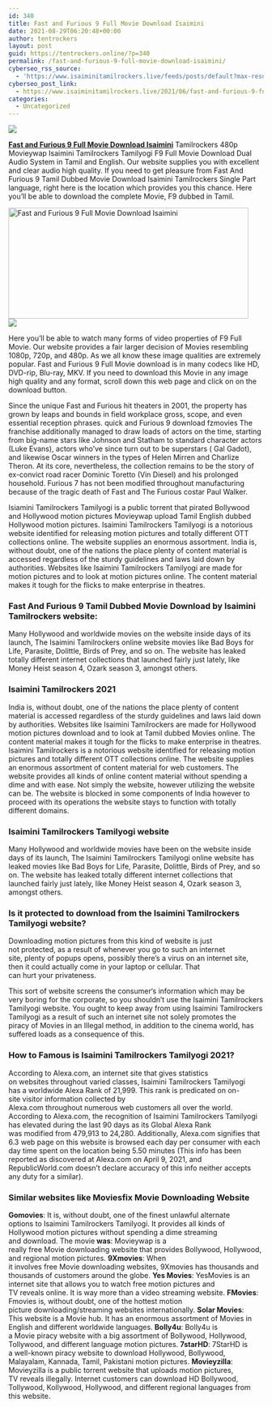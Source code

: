 ```yaml
---
id: 340
title: Fast and Furious 9 Full Movie Download Isaimini
date: 2021-08-29T06:20:48+00:00
author: tentrockers
layout: post
guid: https://tentrockers.online/?p=340
permalink: /fast-and-furious-9-full-movie-download-isaimini/
cyberseo_rss_source:
  - 'https://www.isaiminitamilrockers.live/feeds/posts/default?max-results=150&start-index=1'
cyberseo_post_link:
  - https://www.isaiminitamilrockers.live/2021/06/fast-and-furious-9-full-movie-download_26.html
categories:
  - Uncategorized
---
```

<div class="media_block">
  <img src="https://1.bp.blogspot.com/-vsFoq8u0Od0/YNaZL4ZNjVI/AAAAAAAAA9M/K93Z7y4K7oQ2QLSkcdL_FmuLWdr270xHgCLcBGAsYHQ/s72-w474-h219-c/maxresdefault__1__by_demarionc64_dedhgy1-pre.jpg" class="media_thumbnail" />
</div>

<meta content="Fast and Furious 9 Full Movie Download Isaimini Tamilrockers 480p Movieywap Isaimini Tamilrockers Tamilyogi F9 Full Movie Download Dual Aud..." name="twitter:description" />

  


<center>
</center>

**[Fast and Furious 9 Full Movie Download Isaimini](https://www.tamilrockers.co.nz/fast-and-furious-9-full-movie-download-in-tamilrockers/)** Tamilrockers 480p Movieywap Isaimini Tamilrockers Tamilyogi F9 Full Movie Download Dual Audio System in Tamil and English. Our website supplies you with excellent and clear audio high quality. If you need to get pleasure from Fast And Furious 9 Tamil Dubbed Movie Download Isaimini Tamilrockers Single Part language, right here is the location which provides you this chance. Here you’ll be able to download the complete Movie, F9 dubbed in Tamil.

<div class="separator">
  <a href="https://www.tamilrockers.co.nz/fast-and-furious-9-full-movie-download-in-tamilrockers/"><img loading="lazy" alt="Fast and Furious 9 Full Movie Download Isaimini" border="0" data-original-height="670" data-original-width="1192" height="219" src="https://1.bp.blogspot.com/-vsFoq8u0Od0/YNaZL4ZNjVI/AAAAAAAAA9M/K93Z7y4K7oQ2QLSkcdL_FmuLWdr270xHgCLcBGAsYHQ/w474-h219/maxresdefault__1__by_demarionc64_dedhgy1-pre.jpg" width="474" /></a>
</div>



<div class="separator">
  <a href="https://www.tamilrockers.co.nz/fast-and-furious-9-full-movie-download-in-tamilrockers/"><img border="0" data-original-height="250" data-original-width="300" src="https://1.bp.blogspot.com/-nfbzYVobUik/YMlpOerzdgI/AAAAAAAAA3Y/aAupsOUs_WMY6Lv7R1OtZhI6OqaRh-YAwCPcBGAYYCw/s0/e854879156f0849f3d27a89db88ed039.png" /></a>
</div>

Here you’ll be able to watch many forms of video properties of F9 Full Movie. Our website provides a fair larger decision of Movies resembling 1080p, 720p, and 480p. As we all know these image qualities are extremely popular. Fast and Furious 9 Full Movie download is in many codecs like HD, DVD-rip, Blu-ray, MKV. If you need to download this Movie in any image high quality and any format, scroll down this web page and click on on the download button.

Since the unique Fast and Furious hit theaters in 2001, the property has grown by leaps and bounds in field workplace gross, scope, and even essential reception phrases. quick and Furious 9 download fzmovies The franchise additionally managed to draw loads of actors on the time, starting from big-name stars like Johnson and Statham to standard character actors (Luke Evans), actors who’ve since turn out to be superstars ( Gal Gadot), and likewise Oscar winners in the types of Helen Mirren and Charlize Theron. At its core, nevertheless, the collection remains to be the story of ex-convict road racer Dominic Toretto (Vin Diesel) and his prolonged household. Furious 7 has not been modified throughout manufacturing because of the tragic death of Fast and The Furious costar Paul Walker.

Isiamini Tamilrockers Tamilyogi is a public torrent that pirated Bollywood and Hollywood motion pictures Movieywap upload Tamil English dubbed Hollywood motion pictures. Isaimini Tamilrockers Tamilyogi is a notorious website identified for releasing motion pictures and totally different OTT collections online. The website supplies an enormous assortment. India is, without doubt, one of the nations the place plenty of content material is accessed regardless of the sturdy guidelines and laws laid down by authorities. Websites like Isaimini Tamilrockers Tamilyogi are made for motion pictures and to look at motion pictures online. The content material makes it tough for the flicks to make enterprise in theatres.

### **Fast And Furious 9 Tamil Dubbed Movie Download by Isaimini Tamilrockers website:**

<div>
  Many Hollywood and worldwide movies on the website inside days of its launch, The Isaimini Tamilrockers online website movies like Bad Boys for Life, Parasite, Dolittle, Birds of Prey, and so on. The website has leaked totally different internet collections that launched fairly just lately, like Money Heist season 4, Ozark season 3, amongst others.
</div>

### **Isaimini Tamilrockers 2021**

<div>
  India is, without doubt, one of the nations the place plenty of content material is accessed regardless of the sturdy guidelines and laws laid down by authorities. Websites like Isaimini Tamilrockers are made for Hollywood motion pictures download and to look at Tamil dubbed Movies online. The content material makes it tough for the flicks to make enterprise in theatres. Isaimini Tamilrockers is a notorious website identified for releasing motion pictures and totally different OTT collections online. The website supplies an enormous assortment of content material for web customers. The website provides all kinds of online content material without spending a dime and with ease. Not simply the website, however utilizing the website can be. The website is blocked in some components of India however to proceed with its operations the website stays to function with totally different domains.
</div>

### **Isaimini Tamilrockers Tamilyogi website**

<div>
  Many Hollywood and worldwide movies have been on the website inside days of its launch, The Isaimini Tamilrockers Tamilyogi online website has leaked movies like Bad Boys for Life, Parasite, Dolittle, Birds of Prey, and so on. The website has leaked totally different internet collections that launched fairly just lately, like Money Heist season 4, Ozark season 3, amongst others.
</div>

<div>
  <h3>
    Is it&nbsp;<span class="synonym">protected</span>&nbsp;to&nbsp;<span class="synonym">download</span>&nbsp;from the Isaimini Tamilrockers Tamilyogi&nbsp;<span class="synonym">website?</span>
  </h3>
  
  <p>
    Downloading&nbsp;<span class="synonym">motion pictures</span>&nbsp;from&nbsp;<span class="synonym">this kind of</span>&nbsp;<span class="synonym">website</span>&nbsp;<span class="synonym">is just not</span>&nbsp;<span class="synonym">protected</span>,&nbsp;<span class="synonym">as a result of</span>&nbsp;<span class="synonym">whenever you</span>&nbsp;<span class="synonym">go to</span>&nbsp;such&nbsp;<span class="synonym">an internet site</span>,&nbsp;<span class="synonym">plenty of</span>&nbsp;popups opens,&nbsp;<span class="synonym">possibly</span>&nbsp;<span class="synonym">there’s a</span>&nbsp;virus on&nbsp;<span class="synonym">an internet site</span>, then&nbsp;<span class="synonym">it could actually</span>&nbsp;come in your&nbsp;<span class="synonym">laptop</span>&nbsp;or&nbsp;<span class="synonym">cellular</span>. That can&nbsp;<span class="synonym">hurt</span>&nbsp;your&nbsp;<span class="synonym">privateness</span>.
  </p>
  
  <p>
    This&nbsp;<span class="synonym">sort</span>&nbsp;of&nbsp;<span class="synonym">website</span>&nbsp;<span class="synonym">screens</span>&nbsp;the&nbsp;<span class="synonym">consumer</span>‘s&nbsp;<span class="synonym">information</span>&nbsp;which&nbsp;<span class="synonym">may be very</span>&nbsp;<span class="synonym">boring</span>&nbsp;for&nbsp;<span class="synonym">the corporate</span>, so&nbsp;<span class="synonym">you shouldn’t</span>&nbsp;use the Isaimini Tamilrockers Tamilyogi&nbsp;<span class="synonym">website</span>.&nbsp;You&nbsp;<span class="synonym">ought to</span>&nbsp;<span class="synonym">keep away from</span>&nbsp;<span class="synonym">using</span>&nbsp;Isaimini Tamilrockers Tamilyogi&nbsp;<span class="synonym">as a result of</span>&nbsp;such&nbsp;<span class="synonym">an internet site</span>&nbsp;not&nbsp;<span class="synonym">solely</span>&nbsp;promotes the piracy&nbsp;<span class="synonym">of Movies</span>&nbsp;in an Illegal&nbsp;<span class="synonym">method</span>,&nbsp;<span class="synonym">in addition to</span>&nbsp;the cinema world, has suffered&nbsp;<span class="synonym">loads</span>&nbsp;<span class="synonym">as a consequence of</span>&nbsp;this.
  </p>
  
  <h3>
    <span class="ez-toc-section" id="How_to_Famous_is_Isaimini_Tamilrockers_Tamilyogi_2021"></span>How to&nbsp;<span class="synonym">Famous</span>&nbsp;is Isaimini Tamilrockers Tamilyogi 2021?
  </h3>
  
  <p>
    According to Alexa.com,&nbsp;<span class="synonym">an internet site</span>&nbsp;<span class="synonym">that gives</span>&nbsp;statistics on&nbsp;<span class="synonym">websites</span>&nbsp;<span class="synonym">throughout</span>&nbsp;<span class="synonym">varied</span>&nbsp;<span class="synonym">classes</span>, Isaimini Tamilrockers Tamilyogi has&nbsp;<span class="synonym">a worldwide</span>&nbsp;Alexa Rank of 21,999. This rank&nbsp;<span class="synonym">is predicated</span>&nbsp;on on-site<span class="synonym">&nbsp;visitor</span>&nbsp;<span class="synonym">information</span>&nbsp;collected by Alexa.com&nbsp;<span class="synonym">throughout</span>&nbsp;<span class="synonym">numerous</span>&nbsp;<span class="synonym">web</span>&nbsp;<span class="synonym">customers</span>&nbsp;<span class="synonym">all over</span>&nbsp;the world. According to Alexa.com,&nbsp;<span class="synonym">the recognition</span>&nbsp;of Isaimini Tamilrockers Tamilyogi has&nbsp;<span class="synonym">elevated</span>&nbsp;<span class="synonym">during the last</span>&nbsp;90 days as its Global Alexa Rank was&nbsp;<span class="synonym">modified</span>&nbsp;from 479,913 to 24,280. Additionally, Alexa.com&nbsp;<span class="synonym">signifies</span>&nbsp;that 6.3&nbsp;<span class="synonym">web page</span>&nbsp;on this&nbsp;<span class="synonym">website</span>&nbsp;is browsed&nbsp;<span class="synonym">each day</span>&nbsp;per&nbsp;<span class="synonym">consumer</span>&nbsp;with&nbsp;<span class="synonym">each day</span>&nbsp;time spent on&nbsp;<span class="synonym">the location</span>&nbsp;being 5.50 minutes (This&nbsp;<span class="synonym">info</span>&nbsp;has been reported as&nbsp;<span class="synonym">discovered</span>&nbsp;at Alexa.com on April 9, 2021, and RepublicWorld.com&nbsp;<span class="synonym">doesn’t</span>&nbsp;<span class="synonym">declare</span>&nbsp;accuracy of this&nbsp;<span class="synonym">info</span>&nbsp;neither accepts any&nbsp;<span class="synonym">duty</span>&nbsp;<span class="synonym">for a similar</span>).
  </p>
  
  <h3>
    <span class="ez-toc-section" id="Similar_websites_like_Moviesfix_Movie_Downloading_Website"></span>Similar&nbsp;<span class="synonym">websites</span>&nbsp;like Moviesfix Movie Downloading Website
  </h3>
  
  <p>
    <b>Gomovies</b>: It&nbsp;<span class="synonym">is, without doubt, one of the</span>&nbsp;<span class="synonym">finest</span>&nbsp;<span class="synonym">unlawful</span>&nbsp;<span class="synonym">alternate options</span>&nbsp;to Isaimini Tamilrockers Tamilyogi. It&nbsp;<span class="synonym">provides</span>&nbsp;<span class="synonym">all kinds</span>&nbsp;of Hollywood&nbsp;<span class="synonym">motion pictures</span>&nbsp;<span class="synonym">without spending a dime</span>&nbsp;streaming and&nbsp;<span class="synonym">download</span>. The movie<b>&nbsp;was</b>: Movieywap is&nbsp;<span class="synonym">a really</span>&nbsp;free&nbsp;<span class="synonym">Movie</span>&nbsp;downloading&nbsp;<span class="synonym">website</span>&nbsp;<span class="synonym">that provides</span>&nbsp;Bollywood, Hollywood, and regional&nbsp;<span class="synonym">motion pictures</span>.&nbsp;<b>9Xmovies</b>: When it&nbsp;<span class="synonym">involves</span>&nbsp;free&nbsp;<span class="synonym">Movie</span>&nbsp;downloading&nbsp;<span class="synonym">websites</span>, 9Xmovies has&nbsp;<span class="synonym">thousands and thousands</span>&nbsp;of&nbsp;<span class="synonym">customers</span>&nbsp;<span class="synonym">around the globe</span>.&nbsp;<b>Yes Movies</b>: YesMovies is&nbsp;<span class="synonym">an internet site</span>&nbsp;that&nbsp;<span class="synonym">allows you to</span>&nbsp;watch free&nbsp;<span class="synonym">motion pictures</span>&nbsp;and TV&nbsp;<span class="synonym">reveals</span>&nbsp;<span class="synonym">online</span>. It is&nbsp;<span class="synonym">way more</span>&nbsp;than a video streaming&nbsp;<span class="synonym">website</span>.&nbsp;<b>FMovies</b>: Fmovies&nbsp;<span class="synonym">is, without doubt, one of the</span>&nbsp;<span class="synonym">hottest</span>&nbsp;<span class="synonym">motion picture</span>&nbsp;downloading/streaming&nbsp;<span class="synonym">websites</span>&nbsp;<span class="synonym">internationally</span>.&nbsp;<b>Solar Movies</b>: This&nbsp;<span class="synonym">website</span>&nbsp;is a&nbsp;<span class="synonym">Movie</span>&nbsp;hub. It has&nbsp;<span class="synonym">an enormous</span>&nbsp;<span class="synonym">assortment</span>&nbsp;<span class="synonym">of Movies</span>&nbsp;in English and&nbsp;<span class="synonym">different</span>&nbsp;<span class="synonym">worldwide</span>&nbsp;languages.&nbsp;<b>Bolly4u</b>: Bolly4u is a&nbsp;<span class="synonym">Movie</span>&nbsp;piracy&nbsp;<span class="synonym">website</span>&nbsp;with&nbsp;<span class="synonym">a big</span>&nbsp;<span class="synonym">assortment</span>&nbsp;of Bollywood, Hollywood, Tollywood, and&nbsp;<span class="synonym">different</span>&nbsp;language&nbsp;<span class="synonym">motion pictures</span>.&nbsp;<b>7starHD</b>: 7StarHD is a&nbsp;<span class="synonym">well-known</span>&nbsp;piracy&nbsp;<span class="synonym">website</span>&nbsp;to&nbsp;<span class="synonym">download</span>&nbsp;Hollywood, Bollywood, Malayalam, Kannada, Tamil, Pakistani&nbsp;<span class="synonym">motion pictures</span>.&nbsp;<b>Movieyzilla</b>: Movieyzilla is a public torrent&nbsp;<span class="synonym">website</span>&nbsp;that uploads&nbsp;<span class="synonym">motion pictures</span>, TV&nbsp;<span class="synonym">reveals</span>&nbsp;illegally. Internet&nbsp;<span class="synonym">customers</span>&nbsp;can&nbsp;<span class="synonym">download</span>&nbsp;HD Bollywood, Tollywood, Kollywood, Hollywood, and&nbsp;<span class="synonym">different</span>&nbsp;regional languages from this&nbsp;<span class="synonym">website</span>.
  </p>
</div>

<center>
</center>